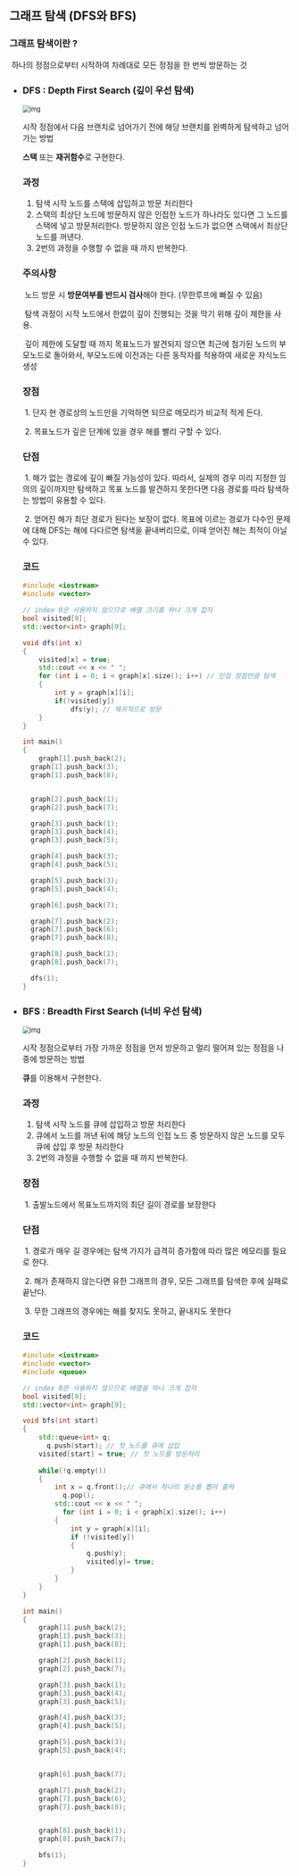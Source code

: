 ## 그래프 탐색 (DFS와 BFS)



### 그래프 탐색이란 ?

​	하나의 정점으로부터 시작하여 차례대로 모든 정점을 한 번씩 방문하는 것

- ### DFS : Depth First Search (깊이 우선 탐색) 

  <img src="https://upload.wikimedia.org/wikipedia/commons/7/7f/Depth-First-Search.gif" alt="img" style="zoom:80%;" />

  시작 정점에서 다음 브랜치로 넘어가기 전에 해당 브랜치를 완벽하게 탐색하고 넘어가는 방법

  **스택** 또는 **재귀함수**로 구현한다.

  

  ### 과정 

  1. 탐색 시작 노드를 스택에 삽입하고 방문 처리한다
  2. 스택의 최상단 노드에 방문하지 않은 인접한 노드가 하나라도 있다면 그 노드를 스택에 넣고 방문처리한다. 방문하지 않은 인접 노드가 없으면 스택에서 최상단 노드를 꺼낸다.
  3. 2번의 과정을 수행할 수 없을 때 까지 반복한다.

  

  ### 주의사항

  ​	노드 방문 시 **방문여부를 반드시 검사**해야 한다. (무한루프에 빠질 수 있음)

  ​	탐색 과정이 시작 노드에서 한없이 깊이 진행되는 것을 막기 위해 깊이 제한을 사용.

  ​	깊이 제한에 도달할 때 까지 목표노드가 발견되지 않으면 최근에 첨가된 노드의 부모노드로 돌아와서, 부모노드에 	이전과는 다른 동작자를 적용하여 새로운 자식노드 생성

  

  ### 장점

  ​	 1. 단지 현 경로상의 노드만을 기억하면 되므로 메모리가 비교적 적게 든다.

  ​	2. 목표노드가 깊은 단계에 있을 경우 해를 빨리 구할 수 있다.

  

  ### 단점

  ​	1. 해가 없는 경로에 깊이 빠질 가능성이 있다. 따라서, 실제의 경우 미리 지정한 임의의 깊이까지만 탐색하고 목표		노드를 발견하지 못한다면 다음 경로를 따라 탐색하는 방법이 유용할 수 있다.

  ​	2. 얻어진 해가 최단 경로가 된다는 보장이 없다. 목표에 이르는 경로가 다수인 문제에 대해 DFS는 해에 다다르면 		탐색을 끝내버리므로, 이때 얻어진 해는 최적이 아닐 수 있다.

  ### 코드

  ```c++
  #include <iostream>
  #include <vector>
  
  // index 0은 사용하지 않으므로 배열 크기를 하나 크게 잡자
  bool visited[9];
  std::vector<int> graph[9];
  
  void dfs(int x)
  {
      visited[x] = true;
      std::cout << x << " ";
      for (int i = 0; i < graph[x].size(); i++) // 인접 정점만큼 탐색
      {
          int y = graph[x][i]; 
          if(!visited[y]) 
              dfs(y); // 재귀적으로 방문
      }
  }
  
  int main()
  {
      graph[1].push_back(2);
  	graph[1].push_back(3);
  	graph[1].push_back(8);
  
  
  	graph[2].push_back(1);
  	graph[2].push_back(7);
  
  	graph[3].push_back(1);
  	graph[3].push_back(4);
  	graph[3].push_back(5);
  
  	graph[4].push_back(3);
  	graph[4].push_back(5);
  
  	graph[5].push_back(3);
  	graph[5].push_back(4);
  
  	graph[6].push_back(7);
  
  	graph[7].push_back(2);
  	graph[7].push_back(6);
  	graph[7].push_back(8);
  
  	graph[8].push_back(1);
  	graph[8].push_back(7);
  
  	dfs(1);
  }
  ```

  

- ### BFS : Breadth First Search (너비 우선 탐색)

  <img src="https://upload.wikimedia.org/wikipedia/commons/5/5d/Breadth-First-Search-Algorithm.gif" alt="img" style="zoom:80%;" />

  시작 정점으로부터 가장 가까운 정점을 먼저 방문하고 멀리 떨어져 있는 정점을 나중에 방문하는 방법

  **큐**를 이용해서 구현한다.

  

  ### 과정 

  1. 탐색 시작 노드를 큐에 삽입하고 방문 처리한다
  2. 큐에서 노드를 꺼낸 뒤에 해당 노드의 인접 노드 중 방문하지 않은 노드를 모두 큐에 삽입 후 방문 처리한다
  3. 2번의 과정을 수행할 수 없을 때 까지 반복한다.

  

  ### 장점

  ​	1. 출발노드에서 목표노드까지의 최단 길이 경로를 보장한다

  

  ### 단점

  ​	1. 경로가 매우 길 경우에는 탐색 가지가 급격히 증가함에 따라 많은 메모리를 필요로 한다.

  ​	2. 해가 존재하지 않는다면 유한 그래프의 경우, 모든 그래프를 탐색한 후에 실패로 끝난다.

  ​	3. 무한 그래프의 경우에는 해를 찾지도 못하고, 끝내지도 못한다

  

  ###  코드

  ```c++
  #include <iostream>
  #include <vector>
  #include <queue>
  
  // index 0은 사용하지 않으므로 배열을 하나 크게 잡자
  bool visited[9];
  std::vector<int> graph[9];
  
  void bfs(int start)
  {
      std::queue<int> q;
     	q.push(start); // 첫 노드를 큐에 삽입
      visited[start] = true; // 첫 노드를 방문처리
      
      while(!q.empty())
      {
          int x = q.front();// 큐에서 하나의 원소를 뽑아 출력
        	q.pop();
          std::cout << x << " ";
        	for (int i = 0; i < graph[x].size(); i++)
          {
              int y = graph[x][i];
              if (!visited[y])
              {
                  q.push(y);
                  visited[y]= true;
              }
          }
      }
  }
  
  int main()
  {
      graph[1].push_back(2);
      graph[1].push_back(3);
      graph[1].push_back(8);
  
      graph[2].push_back(1);
      graph[2].push_back(7);
  
      graph[3].push_back(1);
      graph[3].push_back(4);
      graph[3].push_back(5);
  
      graph[4].push_back(3);
      graph[4].push_back(5);
  
      graph[5].push_back(3);
      graph[5].push_back(4);
  
  
      graph[6].push_back(7);
  
      graph[7].push_back(2);
      graph[7].push_back(6);
      graph[7].push_back(8);
  
  
      graph[8].push_back(1);
      graph[8].push_back(7);
  
      bfs(1);
  }
  ```

  